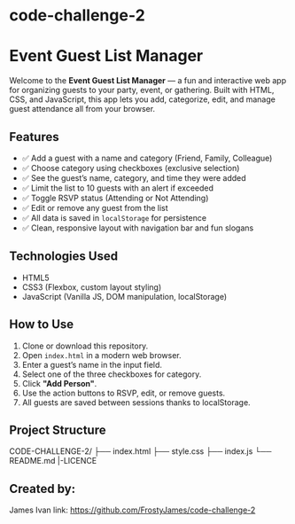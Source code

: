 # code-challenge-2
# Event Guest List Manager

Welcome to the **Event Guest List Manager** — a fun and interactive web app for organizing guests to your party, event, or gathering. Built with HTML, CSS, and JavaScript, this app lets you add, categorize, edit, and manage guest attendance all from your browser.

##  Features

- ✅ Add a guest with a name and category (Friend, Family, Colleague)
- ✅ Choose category using checkboxes (exclusive selection)
- ✅ See the guest’s name, category, and time they were added
- ✅ Limit the list to 10 guests with an alert if exceeded
- ✅ Toggle RSVP status (Attending or Not Attending)
- ✅ Edit or remove any guest from the list
- ✅ All data is saved in `localStorage` for persistence
- ✅ Clean, responsive layout with navigation bar and fun slogans

## Technologies Used

- HTML5
- CSS3 (Flexbox, custom layout styling)
- JavaScript (Vanilla JS, DOM manipulation, localStorage)

##  How to Use

1. Clone or download this repository.
2. Open `index.html` in a modern web browser.
3. Enter a guest’s name in the input field.
4. Select one of the three checkboxes for category.
5. Click **"Add Person"**.
6. Use the action buttons to RSVP, edit, or remove guests.
7. All guests are saved between sessions thanks to localStorage.

## Project Structure
 CODE-CHALLENGE-2/ ├── index.html ├── style.css ├── index.js └── README.md    |-LICENCE

## Created by:
James Ivan
link: https://github.com/FrostyJames/code-challenge-2